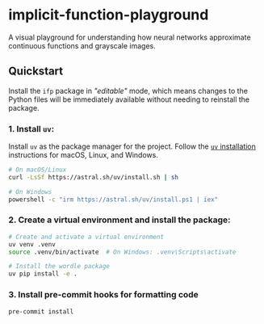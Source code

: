 # implicit-function-playground

A visual playground for understanding how neural networks approximate continuous functions and grayscale images.

## Quickstart

Install the `ifp` package in _"editable"_ mode, which means changes to the Python files will be immediately available without needing to reinstall the package.

### 1. Install `uv`:

Install `uv` as the package manager for the project. Follow the [`uv` installation](https://docs.astral.sh/uv/getting-started/installation/) instructions for macOS, Linux, and Windows.

```bash
# On macOS/Linux
curl -LsSf https://astral.sh/uv/install.sh | sh

# On Windows
powershell -c "irm https://astral.sh/uv/install.ps1 | iex"
```

### 2. Create a virtual environment and install the package:

```bash
# Create and activate a virtual environment
uv venv .venv
source .venv/bin/activate  # On Windows: .venv\Scripts\activate

# Install the wordle package
uv pip install -e .
```

### 3. Install pre-commit hooks for formatting code

```bash
pre-commit install
```

